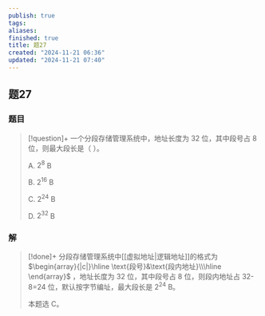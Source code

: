 ```yaml
---
publish: true
tags: 
aliases: 
finished: true
title: 题27
created: "2024-11-21 06:36"
updated: "2024-11-21 07:40"
---
```

## 题27
### 题目
> [!question]+
> 一个分段存储管理系统中，地址长度为 32 位，其中段号占 8 位，则最大段长是（ ）。
> 
> A. $2^8$ B
> 
> B. $2^{16}$ B
> 
> C. $2^{24}$ B
> 
> D. $2^{32}$ B
### 解
> [!done]+
> 分段存储管理系统中[[虚拟地址|逻辑地址]]的格式为 $\begin{array}{|c|}\hline \text{段号}&\text{段内地址}\\\hline \end{array}$ ，地址长度为 32 位，其中段号占 8 位，则段内地址占 32-8=24 位，默认按字节编址，最大段长是 $2^{24}$ B。
> 
> 本题选 C。